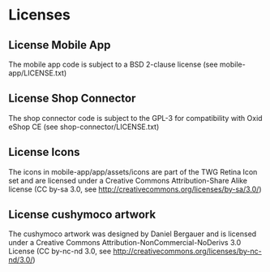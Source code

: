 Licenses
========

License Mobile App
------------------

The mobile app code is subject to a BSD 2-clause license
(see mobile-app/LICENSE.txt)

License Shop Connector
----------------------

The shop connector code is subject to the GPL-3 for
compatibility with Oxid eShop CE 
(see shop-connector/LICENSE.txt)

License Icons
-------------

The icons in mobile-app/app/assets/icons are part of the TWG Retina Icon set
and are licensed under a Creative Commons Attribution-Share Alike license
(CC by-sa 3.0, see http://creativecommons.org/licenses/by-sa/3.0/)

License cushymoco artwork
-------------------------

The cushymoco artwork was designed by Daniel Bergauer and is licensed under a
Creative Commons Attribution-NonCommercial-NoDerivs 3.0 License
(CC by-nc-nd 3.0, see http://creativecommons.org/licenses/by-nc-nd/3.0/)
